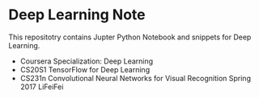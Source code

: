 # Deep Learning Note

This repositotry contains Jupter Python Notebook and snippets for Deep Learning.



* Coursera Specialization: Deep Learning
* CS20S1 TensorFlow for Deep Learning
* CS231n Convolutional Neural Networks for Visual Recognition Spring 2017 LiFeiFei
